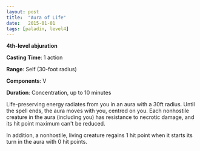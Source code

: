 ```yaml
---
layout: post
title:  "Aura of Life"
date:   2015-01-01
tags: [paladin, level4]
---
```


**4th-level abjuration**

**Casting Time**: 1 action

**Range**: Self (30-foot radius)

**Components**: V

**Duration**: Concentration, up to 10 minutes

Life-preserving energy radiates from you in an aura with a 30ft radius. Until the spell ends, the aura moves with you, centred on you. Each nonhostile creature in the aura (including you) has resistance to necrotic damage, and its hit point maximum can't be reduced.

In addition, a nonhostile, living creature regains 1 hit point when it starts its turn in the aura with 0 hit points.
